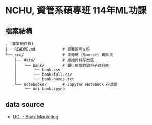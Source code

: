 # NCHU, 資管系碩專班 114年ML功課

## 檔案結構
```text
. (專案根目錄)
├── README.md            # 專案說明文件
└── src/                 # 來源碼 (Source) 資料夾
    ├── data/            # 原始資料存放區
    │   └── bank/        # 銀行相關的資料子資料夾
    │       ├── bank.csv 
    │       ├── bank-full.csv 
    │       └── bank-names.txt 
    └── notebooks/       # Jupyter Notebook 存放區
        └── uci-bank.ipynb
```

## data source

- [UCI - Bank Marketing](https://archive.ics.uci.edu/dataset/222/bank+marketing)
